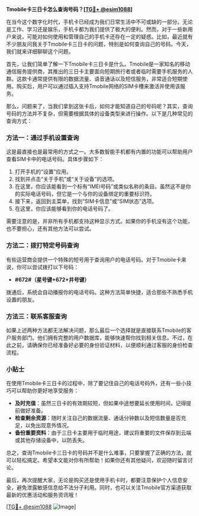 **Tmobile卡三日卡怎么查询号码？[[TG💪+ @esim1088](https://t.me/s/esim1088)]**

在当今这个数字化时代，手机卡已经成为我们日常生活中不可或缺的一部分。无论是工作、学习还是娱乐，手机卡都为我们提供了极大的便利。然而，对于一些新用户来说，可能对如何使用和管理自己的手机卡还存在一定的疑惑。比如，最近就有不少朋友问我关于Tmobile卡三日卡的问题，特别是如何查询自己的号码。今天，我们就来详细聊聊这个问题。

首先，让我们简单了解一下Tmobile卡三日卡是什么。Tmobile是一家知名的移动通信服务提供商，其推出的三日卡主要面向短期旅行者或者临时需要手机服务的人群。这款卡通常提供有限的数据流量、语音通话以及短信服务，非常适合短期使用。购买后，用户可以通过插入支持Tmobile网络的SIM卡槽来激活并使用该服务。

那么，问题来了，当我们拿到这张卡后，如何才能知道自己的号码呢？其实，查询号码的方法并不复杂，但需要根据具体的设备类型来进行操作。以下是几种常见的查询方式：

### 方法一：通过手机设置查询

这是最直接也是最常用的方式之一。大多数智能手机都有内置的功能可以帮助用户查看SIM卡中的电话号码。具体步骤如下：

1. 打开手机的“设置”应用。
2. 找到并点击“关于手机”或“关于设备”的选项。
3. 在这里，你应该能看到一个标有“IMEI号码”或类似名称的条目。虽然这不是你的实际电话号码，但它是一个与你的设备绑定的重要标识符。
4. 接下来，返回到主菜单，找到“SIM卡信息”或“SIM状态”选项。
5. 在这里，你应该能够看到你的电话号码了。

需要注意的是，并非所有手机都支持这种显示方式。如果你的手机没有这个功能，也不要担心，还有其他方法可以尝试。

### 方法二：拨打特定号码查询

有些运营商会提供一个特殊的短号用于查询用户的电话号码。对于Tmobile卡来说，你可以尝试拨打以下号码：

- **#672#（星号键+672+井号键）**

拨通后，系统会自动播报你的电话号码。这种方法简单快捷，适合那些不熟悉手机设置的朋友。

### 方法三：联系客服查询

如果上述两种方法都无法解决问题，那么最后一个选择就是直接联系Tmobile的客户服务部门。他们拥有完整的用户数据库，能够快速帮你找到相关信息。不过，在此之前，请确保你已经准备好必要的身份验证材料，以便顺利通过客服的身份检查流程。

### 小贴士

在使用Tmobile卡三日卡的过程中，除了要记住自己的电话号码外，还有一些小技巧可以帮助你更好地享受服务：

- **及时充值**：虽然三日卡的有效期较短，但如果中途想要延长使用时间，记得提前做好准备。
- **检查剩余资源**：随时关注自己的数据流量、通话分钟数以及短信数量是否充足，以免出现意外情况。
- **备份重要资料**：由于三日卡主要用于临时用途，建议将重要的文件保存到云端或其他存储设备中，以防丢失。

总之，查询Tmobile卡三日卡的号码并不是什么难事，只要掌握了正确的方法，就可以轻松搞定。希望本文能对你有所帮助！如果你还有其他疑问，欢迎随时留言讨论。

最后，再次提醒大家，无论是购买还是使用手机卡时，都要注意保护个人信息安全，避免泄露敏感信息给不法分子利用。同时，也可以关注Tmobile官方渠道获取最新的优惠活动和服务资讯哦！

[[TG💪+ @esim1088](https://t.me/s/esim1088) ![Image](https://i.postimg.cc/4NQfJmqS/Snipaste-2025-05-13-00-14-12.png)]